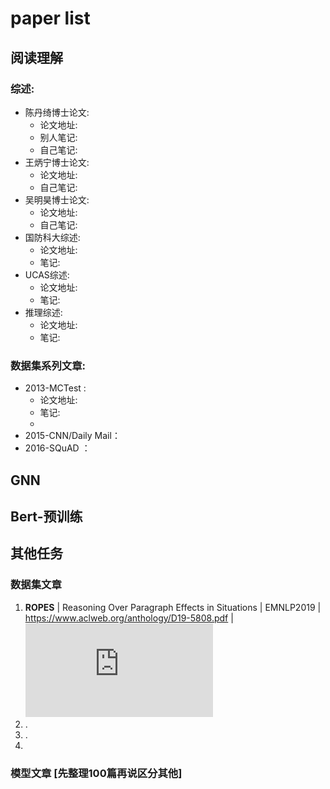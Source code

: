 # paper list 
## 阅读理解    
### 综述: 
* 陈丹绮博士论文: 
  * 论文地址:   
  *  别人笔记: 
  * 自己笔记: 
* 王炳宁博士论文:
  * 论文地址: 
  * 自己笔记:  
* 吴明昊博士论文:
  * 论文地址: 
  * 自己笔记:   
* 国防科大综述:
  * 论文地址: 
  * 笔记:  
* UCAS综述:
  * 论文地址: 
  * 笔记:  
* 推理综述:
  * 论文地址: 
  * 笔记:   

### 数据集系列文章: 
* 2013-MCTest : 
  * 论文地址: 
  * 笔记: 
  *  
* 2015-CNN/Daily Mail：
* 2016-SQuAD ：   

## GNN  

## Bert-预训练  

## 其他任务   



### 数据集文章    
1. **ROPES** |  Reasoning Over Paragraph Effects in Situations  | EMNLP2019 |  https://www.aclweb.org/anthology/D19-5808.pdf  | ![Note](https://github.com/AutoAVE/Record-Logger/blob/master/Paper_Reading/00004_%E6%95%B0%E6%8D%AE%E9%9B%86%E6%96%87%E7%AB%A0_Reasoning%20Over%20Paragraph%20Effects%20in%20Situations.md)
2. .
3. . 
4. 

### 模型文章 [先整理100篇再说区分其他]
